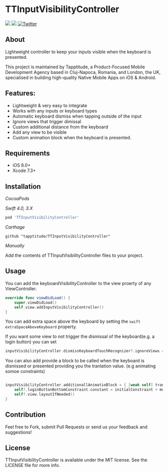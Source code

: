 # TTInputVisibilityController
![](https://img.shields.io/badge/Swift-4.0-green.svg?style=flat)
![](https://img.shields.io/badge/Swift-3.0-green.svg?style=flat)
[![Twitter](https://img.shields.io/badge/Twitter-@Tapptitude-blue.svg?style=flat)](http://twitter.com/Tapptitude)

## About
Lightweight controller to keep your inputs visible when the keyboard is presented.

This project is maintained by Tapptitude, a Product-Focused Mobile Development Agency based in Cluj-Napoca, Romania, and London, the UK, specialised in building high-quality Native Mobile Apps on iOS & Android. 


## Features:
- Lightweight & very easy to integrate
- Works with any inputs or keyboard types
- Automatic keyboard dismiss when tapping outside of the input
- Ignore views that trigger dimissal 
- Custom additional distance from the keyboard 
- Add any view to be visible
- Custom animation block when the keyboard is presented.

## Requirements

- iOS 8.0+
- Xcode 7.3+

## Installation

_CocoaPods_

_Swift 4.0, 3.X_

```ruby
pod 'TTInputVisibilityController'
```

_Carthage_

```
github "tapptitude/TTInputVisibilityController"
```

_Manually_

Add the contents of TTInputVisibilityController files to your project.

## Usage

You can add the keyboardVisibilityController to the view proerty of any ViewController. 

```swift
override func viewDidLoad() {
    super.viewDidLoad()
    self.view.addInputVisibilityController()
}
```
You can add extra space above the keyboard by setting the  ```swift extraSpaceAboveKeyboard``` property. 

If you want some view to not trigger the dismissal of the keyboard(e.g. a login button) you can set

```swift 
inputVisibilityController.dismissKeyboardTouchRecognizer?.ignoreViews = [myLoginButton] 
```

You can also add provide a block to be called when the keyboard is dismissed or presented providing you the tranlation value. (e.g animating somoe constraints)

```swift 

inputVisibilityController.additionallAnimatioBlock = { [weak self] translation in
    self?.loginButtonBottomConstraint.constant = initialConstraint + moveUpValue
    self?.view.layoutIfNeeded()
}

```



## Contribution

Feel free to Fork, submit Pull Requests or send us your feedback and suggestions!


## License

TTInputVisibilityController is available under the MIT license. See the LICENSE file for more info.
